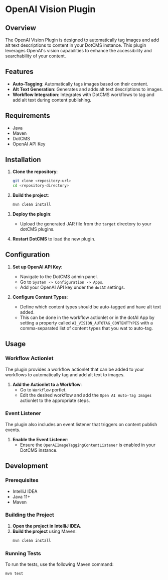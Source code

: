 # OpenAI Vision Plugin

## Overview

The OpenAI Vision Plugin is designed to automatically tag images and add alt text descriptions to content in your DotCMS instance. This plugin leverages OpenAI's vision capabilities to enhance the accessibility and searchability of your content.

## Features

- **Auto-Tagging**: Automatically tags images based on their content.
- **Alt Text Generation**: Generates and adds alt text descriptions to images.
- **Workflow Integration**: Integrates with DotCMS workflows to tag and add alt text during content publishing.

## Requirements

- Java
- Maven
- DotCMS
- OpenAI API Key

## Installation

1. **Clone the repository**:
    ```sh
    git clone <repository-url>
    cd <repository-directory>
    ```

2. **Build the project**:
    ```sh
    mvn clean install
    ```

3. **Deploy the plugin**:
    - Upload the generated JAR file from the `target` directory to your dotCMS plugins.

4. **Restart DotCMS** to load the new plugin.

## Configuration

1. **Set up OpenAI API Key**:
    - Navigate to the DotCMS admin panel.
    - Go to `System -> Configuration -> Apps`.
    - Add your OpenAI API key under the `dotAI` settings.

2. **Configure Content Types**:
    - Define which content types should be auto-tagged and have alt text added.
    - This can be done in the workflow actionlet or in the dotAI App by setting a  property called `AI_VISION_AUTOTAG_CONTENTTYPES` with a comma-separated list of content types that you wat to auto-tag.

## Usage

### Workflow Actionlet

The plugin provides a workflow actionlet that can be added to your workflows to automatically tag and add alt text to images.

1. **Add the Actionlet to a Workflow**:
    - Go to `Workflow` portlet.
    - Edit the desired workflow and add the `Open AI Auto-Tag Images` actionlet to the appropriate steps.

### Event Listener

The plugin also includes an event listener that triggers on content publish events.

1. **Enable the Event Listener**:
    - Ensure the `OpenAIImageTaggingContentListener` is enabled in your DotCMS instance.

## Development

### Prerequisites

- IntelliJ IDEA
- Java 11+
- Maven

### Building the Project

1. **Open the project in IntelliJ IDEA**.
2. **Build the project** using Maven:
    ```sh
    mvn clean install
    ```

### Running Tests

To run the tests, use the following Maven command:
```sh
mvn test
